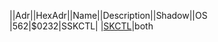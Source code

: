 ||Adr||HexAdr||Name||Description||Shadow||OS  
|562|$0232|SSKCTL| |[SKCTL](../SKCTL/index.md)|both  
  
